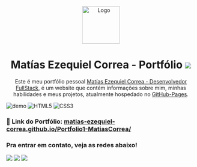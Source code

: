 <div align="center">
  <img alt="Logo" src="https://i.ibb.co/vPfSth8/M.png" width="100"/>
</div>
<h1 align="center">
  Matías Ezequiel Correa - Portfólio <img src="https://i.ibb.co/zQ9KsTy/file-folder-1f4c1.png">  
</h1>
<p align="center">
  Este é meu portfólio pessoal <a href="https://matias-ezequiel-correa.github.io/Portfolio1-MatiasCorrea/" target="_blank">Matías Ezequiel Correa - Desenvolvedor FullStack,</a> é um website que
 contém informações sobre mim, minhas habilidades e meus projetos, atualmente hospedado no <a href="https://github.com/matias-ezequiel-correa">GitHub-Pages</a>.
</p>

![demo](https://i.ibb.co/Gkj6Xw0/desktop-layout-fullstack.png)
![HTML5](https://img.shields.io/badge/html5-%23E34F26.svg?style=for-the-badge&logo=html5&logoColor=white)
![CSS3](https://img.shields.io/badge/css3-%231572B6.svg?style=for-the-badge&logo=css3&logoColor=white)

### 🔗 Link do Portfólio: <a href="https://matias-ezequiel-correa.github.io/Portfolio1-MatiasCorrea/" target="_blank">matias-ezequiel-correa.github.io/Portfolio1-MatiasCorrea/</a>

 ### Pra entrar em contato, veja as redes abaixo!
 
<div> 
  <a href="https://instagram.com/maticorrea10" target="_blank"><img src="https://img.shields.io/badge/-Instagram-%23E4405F?style=for-the-badge&logo=instagram&logoColor=white" target="_blank"></a>
  <a href = "https://matiasecorrea19@gmail.com"><img src="https://img.shields.io/badge/-Gmail-%23333?style=for-the-badge&logo=gmail&logoColor=white" target="_blank"></a>
  <a href="https://www.linkedin.com/in/matías-ezequiel-correa" target="_blank"><img src="https://img.shields.io/badge/-LinkedIn-%230077B5?style=for-the-badge&logo=linkedin&logoColor=white" target="_blank"></a> 
</div>
